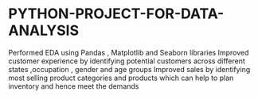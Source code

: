 # PYTHON-PROJECT-FOR-DATA-ANALYSIS
Performed EDA using Pandas , Matplotlib and Seaborn libraries
Improved customer experience by identifying potential customers across different states ,occupation , gender and age groups 
Improved sales by identifying most selling product categories and products which can help to plan inventory and hence meet the demands 
